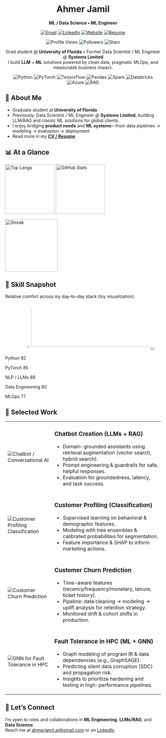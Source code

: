 <!-- HERO -->
<div align="center">
  <h1>Ahmer Jamil</h1>
  <p><b>ML / Data Science • ML Engineer</b></p>
  <p>
    <a href="mailto:ahmerjamil.aj@gmail.com"><img alt="Email" src="https://img.shields.io/badge/Email-ahmerjamil.aj%40gmail.com-1f6feb?logo=gmail"></a>
    <a href="https://www.linkedin.com/in/ahmer-jamil582000"><img alt="LinkedIn" src="https://img.shields.io/badge/LinkedIn-Ahmer%20Jamil-0a66c2?logo=linkedin"></a>
    <a href="https://ahmerjamilaj.github.io/"><img alt="Website" src="https://img.shields.io/badge/Website-Portfolio-111?logo=vercel"></a>
    <a href="docs/Ahmer_Jamil.pdf"><img alt="Resume" src="https://img.shields.io/badge/Resume-PDF-cc0000?logo=adobeacrobatreader"></a>
  </p>
  <p>
    <img alt="Profile Views" src="https://komarev.com/ghpvc/?username=ahmerjamilaj&style=flat&color=1f6feb">
    <img alt="Followers" src="https://img.shields.io/github/followers/ahmerjamilaj?style=flat">
    <img alt="Stars" src="https://img.shields.io/github/stars/ahmerjamilaj?affiliations=OWNER%2CCOLLABORATOR">
  </p>
</div>

<!-- TAGLINE -->
<p align="center">
  Grad student @ <b>University of Florida</b> • Former Data Scientist / ML Engineer @ <b>Systems Limited</b> <br/>
  I build <b>LLM</b> + <b>ML</b> solutions powered by clean data, pragmatic MLOps, and measurable business impact.
</p>

<!-- QUICK FACTS -->
<div align="center">
  <img alt="Python" src="https://img.shields.io/badge/Python-3.x-3776ab?logo=python&logoColor=fff">
  <img alt="PyTorch" src="https://img.shields.io/badge/PyTorch-2.x-ee4c2c?logo=pytorch&logoColor=fff">
  <img alt="TensorFlow" src="https://img.shields.io/badge/TensorFlow-2.x-ff6f00?logo=tensorflow&logoColor=fff">
  <img alt="Pandas" src="https://img.shields.io/badge/Pandas-Data%20Wrangling-150458?logo=pandas&logoColor=fff">
  <img alt="Spark" src="https://img.shields.io/badge/Spark-ETL-FDEE21?logo=apachespark&logoColor=000">
  <img alt="Databricks" src="https://img.shields.io/badge/Databricks-Lakehouse-ff3621?logo=databricks&logoColor=fff">
  <img alt="Azure" src="https://img.shields.io/badge/Azure-LLM%20%26%20AI-0078d4?logo=microsoftazure&logoColor=fff">
  <img alt="RAG" src="https://img.shields.io/badge/RAG-Production-0b7285">
</div>

<!-- ABOUT -->
<h2>👋 About Me</h2>
<ul>
  <li>Graduate student at <b>University of Florida</b> </li>
  <li>Previously: Data Scientist / ML Engineer @ <b>Systems Limited</b>, building LLM/RAG and classic ML solutions for global clients.</li>
  <li>I enjoy bridging <b>product needs</b> and <b>ML systems</b>—from data pipelines → modeling → evaluation → deployment.</li>
  <li>Read more in my <a href="docs/Ahmer_Jamil.pdf"><b>CV / Resume</b></a>.</li>
</ul>

<!-- LIVE CARDS -->
<h2>📊 At a Glance</h2>
<p>
  <img alt="Top Langs" height="160" src="https://github-readme-stats.vercel.app/api/top-langs/?username=ahmerjamilaj&layout=compact&hide_border=true&langs_count=8" />
  <img alt="GitHub Stats" height="160" src="https://github-readme-stats.vercel.app/api?username=ahmerjamilaj&show_icons=true&hide_border=true&rank_icon=github" />
</p>
<p>
  <img alt="Streak" height="170" src="https://streak-stats.demolab.com?user=ahmerjamilaj&hide_border=true" />
</p>

<!-- INLINE SVG MICRO-VIZ: Skill Snapshot -->
<h2>🧠 Skill Snapshot</h2>
<p>Relative comfort across my day-to-day stack (toy visualization):</p>

<svg width="720" height="220" viewBox="0 0 720 220" xmlns="http://www.w3.org/2000/svg" role="img" aria-labelledby="title desc">
  <title id="title">Skill Snapshot</title>
  <desc id="desc">Relative skill levels for Python, PyTorch, NLP/LLMs, Data Engineering, and MLOps.</desc>
  <line x1="120" y1="20" x2="120" y2="200" stroke="#aaa"/>
  <line x1="120" y1="200" x2="690" y2="200" stroke="#aaa"/>
  <text x="110" y="205" font-size="12" fill="#666" text-anchor="end">0</text>
  <text x="690" y="215" font-size="12" fill="#666" text-anchor="end">100</text>

  <text x="110" y="50" font-size="12" fill="#555" text-anchor="end">Python</text>
  <rect x="120" y="40" width="552" height="18" fill="#1f6feb" opacity="0.85"/>
  <text x="680" y="53" font-size="11" fill="#111" text-anchor="end">92</text>

  <text x="110" y="80" font-size="12" fill="#555" text-anchor="end">PyTorch</text>
  <rect x="120" y="70" width="510" height="18" fill="#8250df" opacity="0.85"/>
  <text x="640" y="83" font-size="11" fill="#111" text-anchor="end">85</text>

  <text x="110" y="110" font-size="12" fill="#555" text-anchor="end">NLP / LLMs</text>
  <rect x="120" y="100" width="528" height="18" fill="#0969da" opacity="0.85"/>
  <text x="660" y="113" font-size="11" fill="#111" text-anchor="end">88</text>

  <text x="110" y="140" font-size="12" fill="#555" text-anchor="end">Data Engineering</text>
  <rect x="120" y="130" width="480" height="18" fill="#218bff" opacity="0.85"/>
  <text x="620" y="143" font-size="11" fill="#111" text-anchor="end">80</text>

  <text x="110" y="170" font-size="12" fill="#555" text-anchor="end">MLOps</text>
  <rect x="120" y="160" width="462" height="18" fill="#54aeff" opacity="0.85"/>
  <text x="602" y="173" font-size="11" fill="#111" text-anchor="end">77</text>
</svg>

<!-- PROJECT HIGHLIGHTS -->
<h2>🚀 Selected Work</h2>
<table>
  <tr>
    <td width="30%">
      <img alt="Chatbot / Conversational AI" src="https://source.unsplash.com/featured/600x360/?chatbot,conversation,ai" />
    </td>
    <td>
      <h3>Chatbot Creation (LLMs + RAG)</h3>
      <ul>
        <li>Domain-grounded assistants using retrieval augmentation (vector search, hybrid search).</li>
        <li>Prompt engineering & guardrails for safe, helpful responses.</li>
        <li>Evaluation for groundedness, latency, and task success.</li>
      </ul>
    </td>
  </tr>
  <tr>
    <td>
      <img alt="Customer Profiling Classification" src="https://source.unsplash.com/featured/600x360/?data,classification,analytics" />
    </td>
    <td>
      <h3>Customer Profiling (Classification)</h3>
      <ul>
        <li>Supervised learning on behavioral & demographic features.</li>
        <li>Modeling with tree ensembles & calibrated probabilities for segmentation.</li>
        <li>Feature importance & SHAP to inform marketing actions.</li>
      </ul>
    </td>
  </tr>
  <tr>
    <td>
      <img alt="Customer Churn Prediction" src="https://source.unsplash.com/featured/600x360/?customer,retention,churn" />
    </td>
    <td>
      <h3>Customer Churn Prediction</h3>
      <ul>
        <li>Time-aware features (recency/frequency/monetary, tenure, ticket history).</li>
        <li>Pipeline: data cleaning → modeling → uplift analysis for retention strategy.</li>
        <li>Monitored drift & cohort shifts in production.</li>
      </ul>
    </td>
  </tr>
  <tr>
    <td>
      <img alt="GNN for Fault Tolerance in HPC" src="https://source.unsplash.com/featured/600x360/?supercomputer,graph,neural,network" />
    </td>
    <td>
      <h3>Fault Tolerance in HPC (ML + GNN)</h3>
      <ul>
        <li>Graph modeling of program IR & data dependencies (e.g., GraphSAGE).</li>
        <li>Predicting silent data corruption (SDC) and propagation risk.</li>
        <li>Insights to prioritize hardening and testing in high-performance pipelines.</li>
      </ul>
    </td>
  </tr>
</table>

<!-- CONTACT -->
<h2>🤝 Let’s Connect</h2>
<p>
  I’m open to roles and collaborations in <b>ML Engineering</b>, <b>LLMs/RAG</b>, and <b>Data Science</b>.
  <br/>Reach me at <a href="mailto:ahmerjamil.aj@gmail.com">ahmerjamil.aj@gmail.com</a> or on <a href="https://www.linkedin.com/in/ahmer-jamil582000">LinkedIn</a>.
</p>

